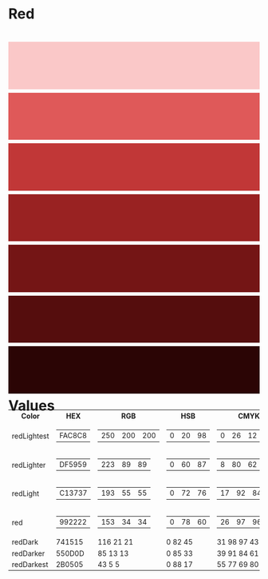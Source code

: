 Red
===
![image](redLightest.png)
![image](redLighter.png)
![image](redLight.png)
![image](red.png)
![image](redDark.png)
![image](redDarker.png)
![image](redDarkest.png)
Values
===

<table style="width: 100%; margin-top: -2em;">
    <tr>
      <th>Color</th>
      <th>HEX</th>
      <th>RGB</th>
      <th>HSB</th>
      <th>CMYK</th>
    </tr>
    <tr>
      <td>redLightest</td>
      <td>
        <table>
          <tr>
            <td>FAC8C8</td>
          </tr>
        </table>
      </td>
      <td>
        <table>
          <tr>
            <td>250</td>
            <td>200</td>
            <td>200</td>
          </tr>
        </table>
      </td>
      <td>
        <table>
          <tr>
            <td>0</td>
            <td>20</td>
            <td>98</td>
          </tr>
        </table>
      </td>
      <td>
        <table>
          <tr>
            <td>0</td>
            <td>26</td>
            <td>12</td>
            <td>0</td>
          </tr>
        </table>
      </td>
    </tr>
    <tr>
      <td>redLighter</td>
      <td>
        <table>
          <tr>
            <td>DF5959</td>
          </tr>
        </table>
      </td>
      <td>
        <table>
          <tr>
            <td>223</td>
            <td> 89</td>
            <td> 89</td>
          </tr>
        </table>
      </td>
      <td>
        <table>
          <tr>
            <td>0</td>
            <td>60</td>
            <td>87</td>
          </tr>
        </table>
      </td>
      <td>
        <table>
          <tr>
            <td>8</td>
            <td>80</td>
            <td>62</td>
            <td>1</td>
          </tr>
        </table>
      </td>
    </tr>
    <tr>
      <td>redLight</td>
      <td>
        <table>
          <tr>
            <td>C13737</td>
          </tr>
        </table>
      </td>
      <td>
        <table>
          <tr>
            <td>193</td>
            <td>55</td>
            <td>55</td>
          </tr>
        </table>
      </td>
      <td>
        <table>
          <tr>
            <td>0</td>
            <td>72</td>
            <td>76</td>
          </tr>
        </table>
      </td>
      <td>
        <table>
          <tr>
            <td>17</td>
            <td>92</td>
            <td>84</td>
            <td>6</td>
          </tr>
        </table>
      </td>
    </tr>
    <tr>
      <td>red</td>
      <td>
        <table>
          <tr>
            <td>992222</td>
          </tr>
        </table>
      </td>
      <td>
        <table>
          <tr>
            <td>153</td>
            <td>34</td>
            <td>34</td>
          </tr>
        </table>
      </td>
      <td>
        <table>
          <tr>
            <td>0</td>
            <td>78</td>
            <td>60</td>
          </tr>
        </table>
      </td>
      <td>
        <table>
          <tr>
            <td>26</td>
            <td>97</td>
            <td>96</td>
            <td>23</td>
          </tr>
        </table>
      </td>
    </tr>
    <tr>
      <td>redDark</td>
      <td>741515</td>
      <td>116 21 21</td>
      <td>0 82 45</td>
      <td>31 98 97 43</td>
    </tr>
    <tr>
      <td>redDarker</td>
      <td>550D0D</td>
      <td>85 13 13</td>
      <td>0 85 33</td>
      <td>39 91 84 61</td>
    </tr>
    <tr>
      <td>redDarkest</td>
      <td>2B0505</td>
      <td>43 5 5</td>
      <td>0 88 17</td>
      <td>55 77 69 80</td>
    </tr>
</table>
